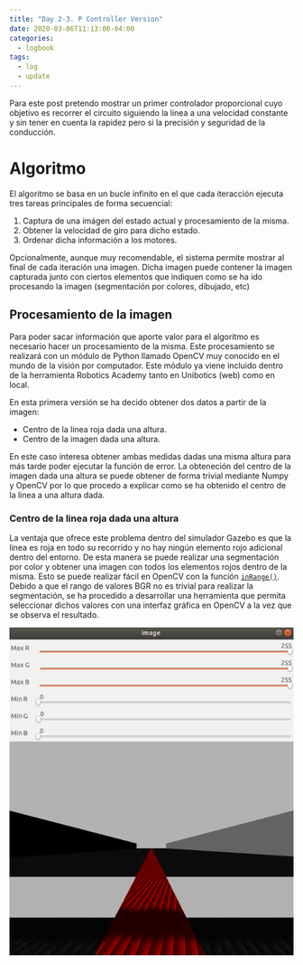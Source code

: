 ```yaml
---
title: "Day 2-3. P Controller Version"
date: 2020-03-06T11:13:00-04:00
categories:
  - logbook
tags:
  - log
  - update
---
```


Para este post pretendo mostrar un primer controlador proporcional cuyo objetivo es recorrer el circuito siguiendo la linea a una velocidad constante y sin tener en cuenta la rapidez pero si la precisión y seguridad de la conducción.

# Algoritmo

El algoritmo se basa en un bucle infinito en el que cada iteracción ejecuta tres tareas principales de forma secuencial:

1. Captura de una imágen del estado actual y procesamiento de la misma.
2. Obtener la velocidad de giro para dicho estado.
3. Ordenar dicha información a los motores.

Opcionalmente, aunque muy recomendable, el sistema permite mostrar al final de cada iteración una imagen. Dicha imagen puede contener
la imagen capturada junto con ciertos elementos que indiquen como se ha ido procesando la imagen (segmentación por colores, dibujado, etc)

## Procesamiento de la imagen

Para poder sacar información que aporte valor para el algoritmo es necesario hacer un procesamiento de la misma. Este procesamiento se realizará con un módulo de Python llamado OpenCV muy conocido en el mundo de la visión por computador. Este módulo ya viene incluido dentro de la herramienta Robotics Academy tanto en Unibotics (web) como en local.

En esta primera versión se ha decido obtener dos datos a partir de la imagen:
- Centro de la linea roja dada una altura.
- Centro de la imagen dada una altura.

En este caso interesa obtener ambas medidas dadas una misma altura para más tarde poder ejecutar la función de error. La obteneción del centro de la imagen dada una altura se puede obtener de forma trivial mediante Numpy y OpenCV por lo que procedo a explicar como se ha obtenido el centro de la linea a una altura dada.

### Centro de la linea roja dada una altura

La ventaja que ofrece este problema dentro del simulador Gazebo es que la linea es roja en todo su recorrido y no hay ningún elemento rojo adicional dentro del entorno. De esta manera se puede realizar una segmentación por color y obtener una imagen con todos los elementos rojos dentro de la misma. Esto se puede realizar fácil en OpenCV con la función [`inRange()`](https://docs.opencv.org/3.4/da/d97/tutorial_threshold_inRange.html). Debido a que el rango de valores BGR no es trivial para realizar la segmentación, se ha procedido a desarrollar una herramienta que permita seleccionar dichos valores con una interfaz gráfica en OpenCV a la vez que se observa el resultado. 

![Color Segmentation Tool](../assets/images/color-segmentation.png "Color Segmentation Tool")